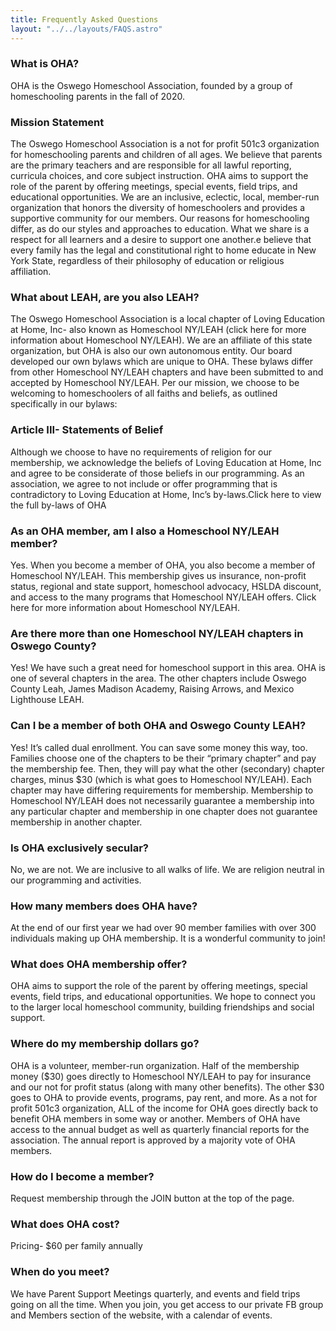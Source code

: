 ```yaml
---
title: Frequently Asked Questions
layout: "../../layouts/FAQS.astro"
---
```


<div>

### What is OHA?

OHA is the Oswego Homeschool Association, founded by a group of homeschooling parents in the fall of 2020.

</div>

<div>

### Mission Statement

The Oswego Homeschool Association is a not for profit 501c3 organization for homeschooling parents and children of all ages. We believe that parents are the primary teachers and are responsible for all lawful reporting, curricula choices, and core subject instruction. OHA aims to support the role of the parent by offering meetings, special events, field trips, and educational opportunities. We are an inclusive, eclectic, local, member-run organization that honors the diversity of homeschoolers and provides a supportive community for our members. Our reasons for homeschooling differ, as do our styles and approaches to education. What we share is a respect for all learners and a desire to support one another.e believe that every family has the legal and constitutional right to home educate in New York State, regardless of their philosophy of education or religious affiliation.

</div>
<div>

### What about LEAH, are you also LEAH?

The Oswego Homeschool Association is a local chapter of Loving Education at Home, Inc- also known as Homeschool NY/LEAH (click here for more information about Homeschool NY/LEAH). We are an affiliate of this state organization, but OHA is also our own autonomous entity. Our board developed our own bylaws which are unique to OHA. These bylaws differ from other Homeschool NY/LEAH chapters and have been submitted to and accepted by Homeschool NY/LEAH. Per our mission, we choose to be welcoming to homeschoolers of all faiths and beliefs, as outlined specifically in our bylaws:

</div>

<div>

### Article III- Statements of Belief

Although we choose to have no requirements of religion for our membership, we acknowledge the beliefs of Loving Education at Home, Inc and agree to be considerate of those beliefs in our programming. As an association, we agree to not include or offer programming that is contradictory to Loving Education at Home, Inc’s by-laws.Click here to view the full by-laws of OHA

</div>

<div>

### As an OHA member, am I also a Homeschool NY/LEAH member?

Yes. When you become a member of OHA, you also become a member of Homeschool NY/LEAH. This membership gives us insurance, non-profit status, regional and state support, homeschool advocacy, HSLDA discount, and access to the many programs that Homeschool NY/LEAH offers. Click here for more information about Homeschool NY/LEAH.

</div>

<div>

### Are there more than one Homeschool NY/LEAH chapters in Oswego County?

Yes! We have such a great need for homeschool support in this area. OHA is one of several chapters in the area. The other chapters include Oswego County Leah, James Madison Academy, Raising Arrows, and Mexico Lighthouse LEAH.

</div>
<div>

### Can I be a member of both OHA and Oswego County LEAH?

Yes! It’s called dual enrollment. You can save some money this way, too. Families choose one of the chapters to be their “primary chapter” and pay the membership fee. Then, they will pay what the other (secondary) chapter charges, minus $30 (which is what goes to Homeschool NY/LEAH). Each chapter may have differing requirements for membership. Membership to Homeschool NY/LEAH does not necessarily guarantee a membership into any particular chapter and membership in one chapter does not guarantee membership in another chapter.

</div>
<div>

### Is OHA exclusively secular?

No, we are not. We are inclusive to all walks of life. We are religion neutral in our programming and activities.

</div>
<div>

### How many members does OHA have?

At the end of our first year we had over 90 member families with over 300 individuals making up OHA membership. It is a wonderful community to join!

</div>
<div>

### What does OHA membership offer?

OHA aims to support the role of the parent by offering meetings, special events, field trips, and educational opportunities. We hope to connect you to the larger local homeschool community, building friendships and social support.

</div>
<div>

### Where do my membership dollars go?

OHA is a volunteer, member-run organization. Half of the membership money ($30) goes directly to Homeschool NY/LEAH to pay for insurance and our not for profit status (along with many other benefits). The other $30 goes to OHA to provide events, programs, pay rent, and more. As a not for profit 501c3 organization, ALL of the income for OHA goes directly back to benefit OHA members in some way or another. Members of OHA have access to the annual budget as well as quarterly financial reports for the association. The annual report is approved by a majority vote of OHA members.

</div>
<div>

### How do I become a member?

Request membership through the JOIN button at the top of the page.

</div>
<div>

### What does OHA cost?

Pricing- $60 per family annually

</div>
<div>

### When do you meet?

We have Parent Support Meetings quarterly, and events and field trips going on all the time. When you join, you get access to our private FB group and Members section of the website, with a calendar of events.

</div>
